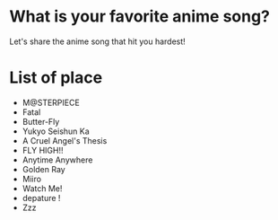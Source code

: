 # What is your favorite anime song?
Let's share the anime song that hit you hardest! 

# List of place
- M@STERPIECE
- Fatal
- Butter-Fly
- Yukyo Seishun Ka
- A Cruel Angel's Thesis
- FLY HIGH!!
- Anytime Anywhere
- Golden Ray
- Miiro
- Watch Me!
- depature !
- Zzz
